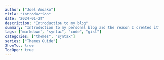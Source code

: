 ```yaml
---
author: ["Joel Amoako"]
title: "Introduction"
date: "2024-01-28"
description: "Introduction to my blog"
summary: "Introduction to my personal blog and the reason I created it"
tags: ["markdown", "syntax", "code", "gist"]
categories: ["themes", "syntax"]
series: ["Themes Guide"]
ShowToc: true
TocOpen: true
---
```

